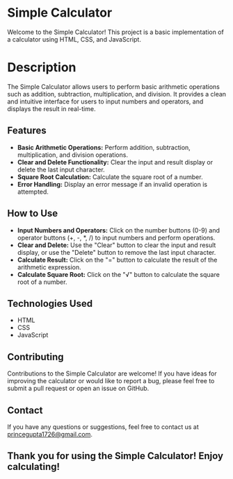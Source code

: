 # Simple Calculator
  Welcome to the Simple Calculator! This project is a basic implementation of a calculator using HTML, CSS, and JavaScript.

# Description
  The Simple Calculator allows users to perform basic arithmetic operations such as addition, subtraction,   multiplication, and division. It provides a clean and intuitive interface for users to input numbers and   operators, and displays the result in real-time.

## Features
 - **Basic Arithmetic Operations:** Perform addition, subtraction, multiplication, and division operations.
 - **Clear and Delete Functionality:** Clear the input and result display or delete the last input character.
 - **Square Root Calculation:** Calculate the square root of a number.
 - **Error Handling:** Display an error message if an invalid operation is attempted.

## How to Use
 - **Input Numbers and Operators:** Click on the number buttons (0-9) and operator buttons (+, -, *, /) to input  numbers and perform operations.
 - **Clear and Delete:** Use the "Clear" button to clear the input and result display, or use the "Delete" button to remove the last input character.
 - **Calculate Result:** Click on the "=" button to calculate the result of the arithmetic expression.
 - **Calculate Square Root:** Click on the "√" button to calculate the square root of a number.

## Technologies Used
 - HTML
 - CSS
 - JavaScript

## Contributing
  Contributions to the Simple Calculator are welcome! If you have ideas for improving the calculator or would like to report a bug, please feel free to submit a pull request or open an issue on GitHub.

## Contact
  If you have any questions or suggestions, feel free to contact us at princegupta1726@gmail.com.

 ## Thank you for using the Simple Calculator! Enjoy calculating!

